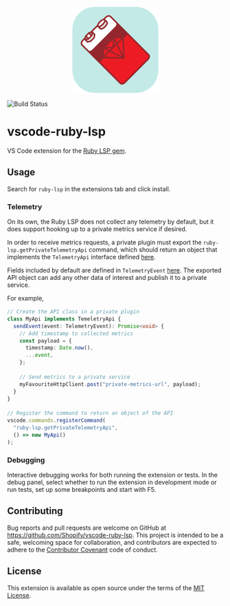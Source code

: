 <p align="center">
  <img alt="Ruby LSP logo" width="200" src="icon.png" />
</p>

![Build Status](https://github.com/Shopify/vscode-ruby-lsp/workflows/CI/badge.svg)

# vscode-ruby-lsp

VS Code extension for the [Ruby LSP gem](https://github.com/Shopify/ruby-lsp).

## Usage

Search for `ruby-lsp` in the extensions tab and click install.

### Telemetry

On its own, the Ruby LSP does not collect any telemetry by default, but it does support hooking up to a private metrics
service if desired.

In order to receive metrics requests, a private plugin must export the `ruby-lsp.getPrivateTelemetryApi` command, which should
return an object that implements the `TelemetryApi` interface defined [here](https://github.com/Shopify/vscode-ruby-lsp/blob/main/src/telemetry.ts).

Fields included by default are defined in `TelemetryEvent` [here](https://github.com/Shopify/vscode-ruby-lsp/blob/main/src/telemetry.ts).
The exported API object can add any other data of interest and publish it to a private service.

For example,

```typescript
// Create the API class in a private plugin
class MyApi implements TemeletryApi {
  sendEvent(event: TelemetryEvent): Promise<void> {
    // Add timestamp to collected metrics
    const payload = {
      timestamp: Date.now(),
      ...event,
    };

    // Send metrics to a private service
    myFavouriteHttpClient.post("private-metrics-url", payload);
  }
}

// Register the command to return an object of the API
vscode.commands.registerCommand(
  "ruby-lsp.getPrivateTelemetryApi",
  () => new MyApi()
);
```

### Debugging

Interactive debugging works for both running the extension or tests. In the debug panel, select whether to run the extension in development mode or run tests, set up some breakpoints and start with F5.

## Contributing

Bug reports and pull requests are welcome on GitHub at https://github.com/Shopify/vscode-ruby-lsp.
This project is intended to be a safe, welcoming space for collaboration, and contributors
are expected to adhere to the
[Contributor Covenant](https://github.com/Shopify/vscode-ruby-lsp/blob/main/CODE_OF_CONDUCT.md)
code of conduct.

## License

This extension is available as open source under the terms of the
[MIT License](https://github.com/Shopify/vscode-ruby-lsp/blob/main/LICENSE.txt).
